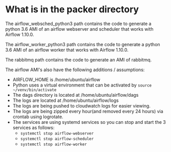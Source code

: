 # What is in the packer directory

The airflow_websched_python3 path contains the code to generate a python 3.6 AMI of an airflow webserver and scheduler that works with Airflow 1.10.0.

The airflow_worker_python3 path contains the code to generate a python 3.6 AMI of an airflow worker that works with Airflow 1.10.0.

The rabbitmq path contains the code to generate an AMI of rabbitmq.

The airflow AMI's also have the following additions / assumptions:

- AIRFLOW_HOME is /home/ubuntu/airflow
- Python uses a virtual environment that can be activated by `source ~/venv/bin/activate`
- The dags directory is located at /home/ubuntu/airflow/dags
- The logs are located at /home/ubuntu/airflow/logs
- The logs are being pushed to cloudwatch logs for easier viewing.
- The logs are being zipped every hour(and removed every 24 hours) via crontab using logrotate.
- The services are using systemd services so you can stop and start the 3 services as follows:
  - `systemctl stop airflow-webserver`
  - `systemctl stop airflow-scheduler`
  - `systemctl stop airflow-worker`